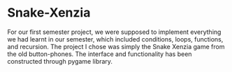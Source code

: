 # Snake-Xenzia
For our first semester project, we were supposed to implement everything we had learnt in our semester, which included conditions, loops, functions, and recursion. The project I chose was simply the Snake Xenzia game from the old button-phones. The interface and functionality has been constructed through pygame library. 
